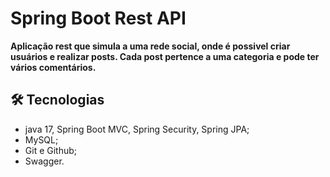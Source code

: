 # Spring Boot Rest API

**Aplicação rest que simula a uma rede social, onde é possivel criar usuários e realizar posts. Cada post pertence a uma categoria e pode ter vários comentários.**

## 🛠️ Tecnologias

- java 17, Spring Boot MVC, Spring Security, Spring JPA;
- MySQL;
- Git e Github;
- Swagger.
